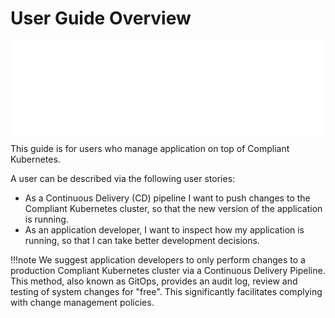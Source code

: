 # User Guide Overview

<embed src="../img/user-guide.svg" alt="Overview of User Roles and Stories" width="100%" />

This guide is for users who manage application on top of Compliant Kubernetes.

A user can be described via the following user stories:

* As a Continuous Delivery (CD) pipeline I want to push changes to the Compliant Kubernetes cluster, so that the new version of the application is running.
* As an application developer, I want to inspect how my application is running, so that I can take better development decisions.

!!!note
    We suggest application developers to only perform changes to a production Compliant Kubernetes cluster via a Continuous Delivery Pipeline. This method, also known as GitOps, provides an audit log, review and testing of system changes for "free". This significantly facilitates complying with change management policies.
